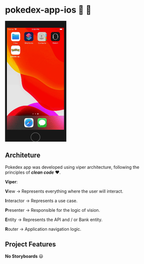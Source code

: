 # pokedex-app-ios :iphone: :apple:

<img src="pokedex.gif" width="40%">


## Architeture

Pokedex app was developed using viper architecture, following the principles of _**clean code**_ :heart:.

**Viper**:

**V**iew -> Represents everything where the user will interact. <p> 
**I**nteractor -> Represents a use case. <p>
**P**resenter -> Responsible for the logic of vision. <p>
**E**ntity -> Represents the API and / or Bank entity. <p>
**R**outer -> Application navigation logic.<p>

## Project Features

**No Storyboards** :smiley:
